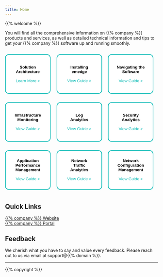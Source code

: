 ```yaml
---
title: Home
---
```


{{% welcome %}}

You will find all the comprehensive information on {{% company %}} products and services, as well as detailed technical information and tips to get your {{% company %}} software up and running smoothly.

<div class="row" style="display: grid; overflow: auto;">
<div class="column" style="display: flex;">

<button name="button" style="background-color: #FFFFFF; width: 150px; height: 130px; border-radius: 12px; border: 2px solid #0ABAB5;" onclick="location.href='/overview/architecture';"><strong>Solution <br>Architecture</strong><br><br><span style="color: #0ABAB5;">Learn More ></span>
</button> 

&nbsp; &nbsp; &nbsp;

<button name="button" style="background-color: #FFFFFF; width: 150px; height: 130px; border-radius: 12px; border: 2px solid #0ABAB5;" onclick="location.href='/overview/emedge/installation';"><strong>Installing<br> emedge</strong><br><br><span style="color: #0ABAB5;">View Guide ></span>
</button> 

&nbsp; &nbsp; &nbsp;

<button name="button" style="background-color: #FFFFFF; width: 150px; height: 130px; border-radius: 12px; border: 2px solid #0ABAB5;" onclick="location.href='/cloud_vista/overview';"><strong>Navigating the <br>Software</strong><br><br><span style="color: #0ABAB5;">View Guide ></span>
</button> 
</div>
</div>

<div class="row" style="display: grid; overflow: auto;">
<div class="column" style="display: flex;">

<button name="button" style="background-color: #FFFFFF; width: 150px; height: 130px; border-radius: 12px; border: 2px solid #0ABAB5;" onclick="location.href='/cloud_vista/inframonitoring';"><strong>Infrastructure <br>Monitoring</strong><br><br><span style="color: #0ABAB5;">View Guide ></span>
</button> 

&nbsp; &nbsp; &nbsp;

<button name="button" style="background-color: #FFFFFF; width: 150px; height: 130px; border-radius: 12px; border: 2px solid #0ABAB5;" onclick="location.href='/cloud_vista/loganalytics';"><strong>Log <br>Analytics</strong><br><br><span style="color: #0ABAB5;">View Guide ></span>
</button> 

&nbsp; &nbsp; &nbsp;

<button name="button" style="background-color: #FFFFFF; width: 150px; height: 130px; border-radius: 12px; border: 2px solid #0ABAB5;" onclick="location.href='/cloud_vista/securityanalytics';"><strong>Security <br>Analytics</strong><br><br><span style="color: #0ABAB5;">View Guide ></span>
</button> 

</div>
</div>

<div class="row" style="display: grid; overflow: auto;">
<div class="column" style="display: flex;">

<button name="button" style="background-color: #FFFFFF; width: 150px; height: 130px; border-radius: 12px; border: 2px solid #0ABAB5;" onclick="location.href='/cloud_vista/apm';"><strong>Application <br>Performance <br>Management</strong><br><br><span style="color: #0ABAB5;">View Guide ></span>
</button> 

&nbsp; &nbsp; &nbsp;

<button name="button" style="background-color: #FFFFFF; width: 150px; height: 130px; border-radius: 12px; border: 2px solid #0ABAB5;" onclick="location.href='/cloud_vista/netflow';"><strong>Network<br> Traffic<br> Analytics</strong><br><br><span style="color: #0ABAB5;">View Guide ></span>
</button> 

&nbsp; &nbsp; &nbsp;

<button name="button" style="background-color: #FFFFFF; width: 150px; height: 130px; border-radius: 12px; border: 2px solid #0ABAB5;" onclick="location.href='/cloud_vista/ncm';"><strong>Network<br> Configuration <br>Management</strong><br><br><span style="color: #0ABAB5;">View Guide ></span>
</button> 
</div>
</div>


## Quick Links
 <a href="https://www.{{% domain %}}" target="_blank">{{% company %}} Website</a>
 <br>
 <a href="https://www.portal.{{% domain %}}" target="_blank">{{% company %}} Portal</a>

## Feedback
We cherish what you have to say and value every feedback. Please reach out to us via email at support@{{% domain %}}.

<hr>
{{% copyright %}}
